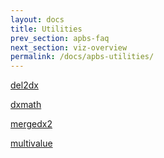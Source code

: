 ```yaml
---
layout: docs
title: Utilities
prev_section: apbs-faq
next_section: viz-overview
permalink: /docs/apbs-utilities/
---
```



<script type="text/javascript" language="JavaScript"><!--
function HideContent(d) {
document.getElementById(d).style.display = "none";
}
function ShowContent(d) {
document.getElementById(d).style.display = "block";
}
function ReverseDisplay(d) {
if(document.getElementById(d).style.display == "none") { document.getElementById(d).style.display = "block"; }
else { document.getElementById(d).style.display = "none"; }
}
//--></script>





<a href="javascript:ReverseDisplay('del2dx')">del2dx</a>

<div id="del2dx" style="display:none;">

<p>A utility program designed to convert DelPhi-format map files (electrostatic potential, etc.) to APBS OpenDX format.  This program is located in the APBS <code>tools/mesh</code> program and is invoked as:</p>

<p><code>del2dx delphi_file opendx_file</code></p>

<p>where <code>delphi_file</code> is the input file to be converted and <code>opendx_file</code> is the output OpenDX format file to be created.</p>

<hr />

</div>



<a href="javascript:ReverseDisplay('dxmath')">dxmath</a>

<div id="dxmath" style="display:none;">

<p>dxmath performs simple arithmetic operations with Cartesian grid data.  It is invoked as:</p>

<p><code>dx-math &lt;path&gt;</code></p>

<p><code>dx-math</code></p>

<p>where <code>&lt;path&gt;</code> is the path is the path to a file with operations specified in a stack-based (RPN) manner.  For example, a command file which adds grid1 and grid2, multiplies the result by 5.3, adds grid4, subtracts 99.3 from the whole thing, and writes the result on grid5 would have the form:</p>

{% highlight ruby %}
grid1
grid2 +
5.3 *
grid4 +
99.3 -
grid5 =
{% endhighlight %}

<p>The file names, scalar values, and operations must be separated by tabs, line breaks, or white space.  Comments can be included between the character # and a new line (in the usual shell script fashion).</p>

<hr />

</div>




<a href="javascript:ReverseDisplay('mergedx2')">mergedx2</a>

<div id="mergedx2" style="display:none;">

<p>mergedx2 is a replacement for the APBS mesh utility mergedx.  The old mergedx is deprecated and will be removed in a future release.</p>

<p>mergedx2 can perform a number of grid manipulation operations. Specifically:</p>

<ul>
<li>Resampling of one or more OpenDX map files (for example to alter the grid spacing of separate OpenDX files for further manipulation),</li>
<li>Extracting a subregion of an existing OpenDX map file.</li>
</ul>

<p>Usage and examples of running mergedx2 are given below:</p>

<code>mergedx2 [FLAGS] file1.dx [file2.dx ...]</code>



<h4>Arguments</h4>

<p><code>file1.dx [file2.dx ...]</code> The OpenDX files to be merged</p>

<h4>Flags</h4>

<p>All flags are optional. Flags must be set prior to listing input files. You must provide at least one OpenDX file. Subsequent files can be listed as a series of names on the command line.</p>

<p><code>-o</code> Output OpenDX file<br />
Specifying -o will assign an output name to the merged OpenDX file. The default file name is gridmerged.dx.
(default: gridmerged.dx)</p>

<p><code>-r</code> Output OpenDX file<br />
Resolution of grid points<br />
Specifying -r will allow the user to supply a spacing of grid points in the output OpenDX map. If the specified resolution is smaller than the actual resolution in the input files, upsampling will occur and a message printed to stdout will be passed. The default value is 1.0.<br />
(default: 1.0 Angstroms)</p>

<p><code>-b</code> Output OpenDX file<br />
Bounds of output map as: xmin ymin zmin xmax ymax zmax<br />
The -b flag allows the user to specify a subvolume of the volume occupied by all input OpenDX files. Ranges provided that fall outside the available bounds will cause the program to terminate. To determine the bounds of all input files use the -s option. The order for specifying bounds is: -b xmin ymin zmin xmax ymax zmax<br />
The default values are the full bounds of all input files.<br />
(default: calculates full map)
</p>

<p><code>-s</code> Output OpenDX file<br />
Print bounds of merged input dx files. Doesn't generate a merged map.<br />
Specifying -s with all of the input files listed will run a calculation that will print the current minimum and maximum bounds for all user supplied input files. No output (merged) OpenDX file is produced. The -s flag will cause all other options to be ignored.<br />
(-s is exclusive of the other flags)</p>

<p><code>-h</code> Print this message.</p>

<h4>Examples</h4>

{% highlight bash %}
./mergedx2 -r 0.5 file1.dx file2.dx<br />
./mergedx2 -b -3.13 -2.0 -2.14 31.0 25.4 22.1 file1.dx file2.dx file3.dx<br />
./mergedx2 -o myfile.dx -r 0.5 -b -3.13 -2.0 -2.14 31.0 25.4 22.1 file1.dx file2.dx<br />
./mergedx2 -s
{% endhighlight %}

<hr />

</div>






<a href="javascript:ReverseDisplay('multivalue')">multivalue</a>

<div id="multivalue" style="display:none;">

<p>This program evaluates OpenDX scalar data at a series of user-specified points and returns the value of the data at each point.  Run the program without any arguments.</p>

<p><code>multivalue</code></p>

<p>to see usage information.</p>

<hr />

</div>



